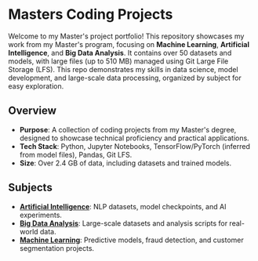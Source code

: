 # Masters Coding Projects

Welcome to my Master's project portfolio! This repository showcases my work from my Master's program, focusing on **Machine Learning**, **Artificial Intelligence**, and **Big Data Analysis**. It contains over 50 datasets and models, with large files (up to 510 MB) managed using Git Large File Storage (LFS). This repo demonstrates my skills in data science, model development, and large-scale data processing, organized by subject for easy exploration.

## Overview
- **Purpose**: A collection of coding projects from my Master's degree, designed to showcase technical proficiency and practical applications.
- **Tech Stack**: Python, Jupyter Notebooks, TensorFlow/PyTorch (inferred from model files), Pandas, Git LFS.
- **Size**: Over 2.4 GB of data, including datasets and trained models.

## Subjects
- **[Artificial Intelligence](./Artificial%20Intelligence)**: NLP datasets, model checkpoints, and AI experiments.
- **[Big Data Analysis](./Big%20data%20Analysis)**: Large-scale datasets and analysis scripts for real-world data.
- **[Machine Learning](./Machine%20Learning)**: Predictive models, fraud detection, and customer segmentation projects.



